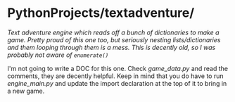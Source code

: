 # PythonProjects/textadventure/
*Text adventure engine which reads off a bunch of dictionaries to make a game. Pretty proud of this one too, but seriously nesting lists/dictionaries and them looping through them is a mess. This is decently old, so I was probably not aware of `enumerate()`*

I'm not going to write a DOC for this one. Check *game_data.py* and read the comments, they are decently helpful. Keep in mind that you do have to run *engine_main.py* and update the import declaration at the top of it to bring in a new game.
